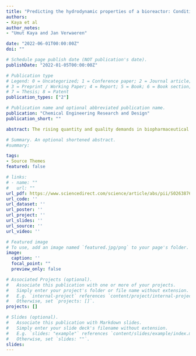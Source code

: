 ```yaml
---
title: "Predicting the hydrodynamic properties of a bioreactor: Conditional density estimation as a surrogate model for CFD simulations"
authors:
- Kaya et al 
author_notes:
- "Umut Kaya and Jan Verwaeren"

date: "2022-06-01T00:00:00Z"
doi: ""

# Schedule page publish date (NOT publication's date).
publishDate: "2022-01-05T00:00:00Z"

# Publication type
# Legend: 0 = Uncategorized; 1 = Conference paper; 2 = Journal article;
# 3 = Preprint / Working Paper; 4 = Report; 5 = Book; 6 = Book section;
# 7 = Thesis; 8 = Patent
publication_types: ["2"]

# Publication name and optional abbreviated publication name.
publication: "Chemical Engineering Research and Design"
publication_short: ""

abstract: The rising quantity and quality demands in biopharmaceutical manufacturing require a deep understanding of the underlying bioprocesses. For this purpose, computational fluid dynamics (CFD) simulations are typically used to predict the hydrodynamics properties of a bioreactor, offering a toolset for process design. However, CFD approaches are computationally demanding and therefore often restricted to a small set of input parameters. Basic regression techniques can be used to predict the hydrodynamic properties for new input parameter values, but these surrogate models are only capable of interpolating simple statistics such as the mean or maximum of the CFD simulation results. We propose a novel approach that allows to interpolate the volume-averaged distributions of a hydrodynamic property instead of only a simple statistic. In doing so, we (i) obtain a computationally tractable model (ii) that is less expressive than a CFD simulation but more expressive than a basic regression model. The proposed approach has been applied to model the hydrodynamic stress and Kolmogorov length scale distributions using a CFD model of a sparged and stirred bioreactor. However, the methodology is generic and can be applied to further geometries and parameters.

# Summary. An optional shortened abstract.
#summary: 

tags:
- Source Themes
featured: false

# links:
# - name: ""
#   url: ""
url_pdf: https://www.sciencedirect.com/science/article/abs/pii/S0263876222001502
url_code: ''
url_dataset: ''
url_poster: ''
url_project: ''
url_slides: ''
url_source: ''
url_video: ''

# Featured image
# To use, add an image named `featured.jpg/png` to your page's folder. 
image:
  caption: ''
  focal_point: ""
  preview_only: false

# Associated Projects (optional).
#   Associate this publication with one or more of your projects.
#   Simply enter your project's folder or file name without extension.
#   E.g. `internal-project` references `content/project/internal-project/index.md`.
#   Otherwise, set `projects: []`.
projects: []

# Slides (optional).
#   Associate this publication with Markdown slides.
#   Simply enter your slide deck's filename without extension.
#   E.g. `slides: "example"` references `content/slides/example/index.md`.
#   Otherwise, set `slides: ""`.
slides:
---
```

